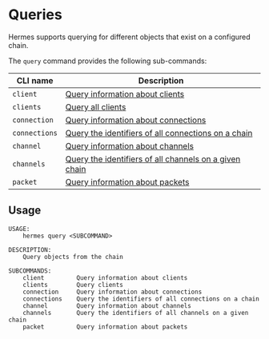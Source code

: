 # Queries

Hermes supports querying for different objects that exist on a configured chain.

The `query` command provides the following sub-commands:

| CLI name               | Description                                                                    |
| ---------------------- | ------------------------------------------------------------------------------ |
| `client`               | [Query information about clients](./client.md)                         |
| `clients`              | [Query all clients](./client.md)                                       |
| `connection`           | [Query information about connections](./connection.md)                 |
| `connections`          | [Query the identifiers of all connections on a chain](./connection.md) |
| `channel`              | [Query information about channels](./channel.md)                       |
| `channels`             | [Query the identifiers of all channels on a given chain](./channel.md) |
| `packet`               | [Query information about packets](./packet.md)                         |

## Usage

```
USAGE:
    hermes query <SUBCOMMAND>

DESCRIPTION:
    Query objects from the chain

SUBCOMMANDS:
    client         Query information about clients
    clients        Query clients
    connection     Query information about connections
    connections    Query the identifiers of all connections on a chain
    channel        Query information about channels
    channels       Query the identifiers of all channels on a given chain
    packet         Query information about packets
```
